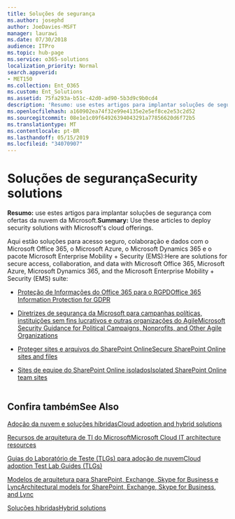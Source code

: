 ```yaml
---
title: Soluções de segurança
ms.author: josephd
author: JoeDavies-MSFT
manager: laurawi
ms.date: 07/30/2018
audience: ITPro
ms.topic: hub-page
ms.service: o365-solutions
localization_priority: Normal
search.appverid:
- MET150
ms.collection: Ent_O365
ms.custom: Ent_Solutions
ms.assetid: 75fa293a-b51c-42d0-ad90-5b3d9c9b0cd4
description: 'Resumo: use estes artigos para implantar soluções de segurança com ofertas da nuvem da Microsoft.'
ms.openlocfilehash: a160902ea74f32e99e4135e2e5ef8ce2e53c2d52
ms.sourcegitcommit: 08e1e1c09f64926394043291a77856620d6f72b5
ms.translationtype: MT
ms.contentlocale: pt-BR
ms.lasthandoff: 05/15/2019
ms.locfileid: "34070907"
---
```

# <a name="security-solutions"></a><span data-ttu-id="9516e-103">Soluções de segurança</span><span class="sxs-lookup"><span data-stu-id="9516e-103">Security solutions</span></span>

 <span data-ttu-id="9516e-104">**Resumo:** use estes artigos para implantar soluções de segurança com ofertas da nuvem da Microsoft.</span><span class="sxs-lookup"><span data-stu-id="9516e-104">**Summary:** Use these articles to deploy security solutions with Microsoft's cloud offerings.</span></span>
  
<span data-ttu-id="9516e-105">Aqui estão soluções para acesso seguro, colaboração e dados com o Microsoft Office 365, o Microsoft Azure, o Microsoft Dynamics 365 e o pacote Microsoft Enterprise Mobility + Security (EMS):</span><span class="sxs-lookup"><span data-stu-id="9516e-105">Here are solutions for secure access, collaboration, and data with Microsoft Office 365, Microsoft Azure, Microsoft Dynamics 365, and the Microsoft Enterprise Mobility + Security (EMS) suite:</span></span>

- [<span data-ttu-id="9516e-106">Proteção de Informações do Office 365 para o RGPD</span><span class="sxs-lookup"><span data-stu-id="9516e-106">Office 365 Information Protection for GDPR</span></span>](office-365-information-protection-for-gdpr.md)
  
- [<span data-ttu-id="9516e-107">Diretrizes de segurança da Microsoft para campanhas políticas, instituições sem fins lucrativos e outras organizações do Agile</span><span class="sxs-lookup"><span data-stu-id="9516e-107">Microsoft Security Guidance for Political Campaigns, Nonprofits, and Other Agile Organizations</span></span>](microsoft-security-guidance-for-political-campaigns-nonprofits-and-other-agile-o.md)
    
- [<span data-ttu-id="9516e-108">Proteger sites e arquivos do SharePoint Online</span><span class="sxs-lookup"><span data-stu-id="9516e-108">Secure SharePoint Online sites and files</span></span>](secure-sharepoint-online-sites-and-files.md)
    
- [<span data-ttu-id="9516e-109">Sites de equipe do SharePoint Online isolados</span><span class="sxs-lookup"><span data-stu-id="9516e-109">Isolated SharePoint Online team sites</span></span>](isolated-sharepoint-online-team-sites.md)
<br/><br/>
    
## <a name="see-also"></a><span data-ttu-id="9516e-110">Confira também</span><span class="sxs-lookup"><span data-stu-id="9516e-110">See Also</span></span>

[<span data-ttu-id="9516e-111">Adoção da nuvem e soluções híbridas</span><span class="sxs-lookup"><span data-stu-id="9516e-111">Cloud adoption and hybrid solutions</span></span>](cloud-adoption-and-hybrid-solutions.md)
  
[<span data-ttu-id="9516e-112">Recursos de arquitetura de TI do Microsoft</span><span class="sxs-lookup"><span data-stu-id="9516e-112">Microsoft Cloud IT architecture resources</span></span>](microsoft-cloud-it-architecture-resources.md)
  
[<span data-ttu-id="9516e-113">Guias do Laboratório de Teste (TLGs) para adoção de nuvem</span><span class="sxs-lookup"><span data-stu-id="9516e-113">Cloud adoption Test Lab Guides (TLGs)</span></span>](cloud-adoption-test-lab-guides-tlgs.md)
  
[<span data-ttu-id="9516e-114">Modelos de arquitetura para SharePoint, Exchange, Skype for Business e Lync</span><span class="sxs-lookup"><span data-stu-id="9516e-114">Architectural models for SharePoint, Exchange, Skype for Business, and Lync</span></span>](architectural-models-for-sharepoint-exchange-skype-for-business-and-lync.md)
  
[<span data-ttu-id="9516e-115">Soluções híbridas</span><span class="sxs-lookup"><span data-stu-id="9516e-115">Hybrid solutions</span></span>](hybrid-solutions.md)


